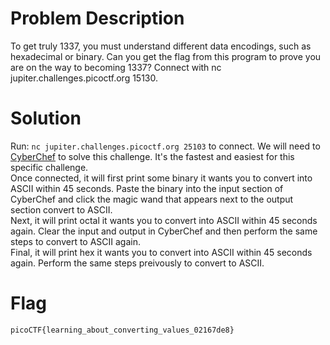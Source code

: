 # Problem Description
To get truly 1337, you must understand different data encodings, such as hexadecimal or binary. Can you get the flag from this program to prove you are on the way to becoming 1337? Connect with nc jupiter.challenges.picoctf.org 15130.

# Solution
Run: `nc jupiter.challenges.picoctf.org 25103` to connect. We will need to [CyberChef](https://gchq.github.io/CyberChef/) to solve this challenge. It's the fastest and easiest for this specific challenge.<br>
Once connected, it will first print some binary it wants you to convert into ASCII within 45 seconds. Paste the binary into the input section of CyberChef and click the magic wand that appears next to the output section convert to ASCII.<br>
Next, it will print octal it wants you to convert into ASCII within 45 seconds again. Clear the input and output in CyberChef and then perform the same steps to convert to ASCII again.<br>
Final, it will print hex it wants you to convert into ASCII within 45 seconds again. Perform the same steps preivously to convert to ASCII.<br>

# Flag
`picoCTF{learning_about_converting_values_02167de8}`
